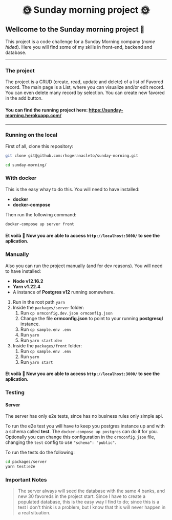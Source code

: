 <div align="center">
  <h1>🌞 Sunday morning project 🌞</h1>
</div>

## Wellcome to the Sunday morning project 🌈

This project is a code challenge for a Sunday Morning company (_name hided_). Here you will find some of my skills in front-end, backend and database.

---

### The project

The project is a CRUD (create, read, update and delete) of a list of Favored record.
The main page is a List, where you can visualize and/or edit record. You can even delete many record by selection. You can create new favored in the add button.

#### You can find the running project here: https://sunday-morning.herokuapp.com/

---

### Running on the local

First of all, clone this repository:

```sh
git clone git@github.com:rhogeranacleto/sunday-morning.git

cd sunday-morning/
```

### With docker

This is the easy whay to do this. You will need to have installed:

- **docker**
- **docker-compose**

Then run the following command:

```sh
docker-compose up server front
```

#### Et voilà 🌈 Now you are able to access `http://localhost:3000/` to see the aplication.

### Manually

Also you can run the project manually (and for dev reasons). You will need to have installed:

- **Node v12.16.2**
- **Yarn v1.22.4**
- A instance of **Postgres v12** running somewhere.

1. Run in the root path `yarn`
1. Inside the `packages/server` folder:
   1. Run `cp ormconfig.dev.json ormconfig.json`
   1. Change the file **ormconfig.json** to point to your running **postgresql** instance.
   1. Run `cp sample.env .env`
   1. Run `yarn`
   1. Run `yarn start:dev`
1. Inside the `packages/front` folder:
   1. Run `cp sample.env .env`
   1. Run `yarn`
   1. Run `yarn start`

#### Et voilà 🌈 Now you are able to access `http://localhost:3000/` to see the aplication.

### Testing

#### Server

The server has only e2e tests, since has no business rules only simple api.

To run the e2e test you will have to keep you postgres instance up and with a schema called **test**. The `docker-compose up postgres` can do it for you. Optionally you can change this configuration in the `ormconfig.json` file, changing the `test` config to use `"schema": "public"`.

To run the tests do the following:

```sh
cd packages/server
yarn test:e2e
```

### Important Notes

> The server always will seed the database with the same 4 banks, and new 30 favoreds in the project start. Since I have to create a populated database, this is the easy way I find to do; since this is a test I don't think is a problem, but I know that this will never happen in a real situation.
